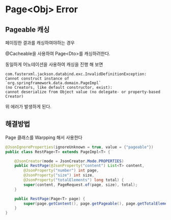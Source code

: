 # Page\<Obj> Error

## Pageable 캐싱

페이징한 결과를 캐싱하여야하는 경우&#x20;

@Cacheable을 사용하여 Page\<Dto>를 캐싱하려한다.

동일하게 어노테이션을 사용하여 캐싱을 진행 해 보면

```
com.fasterxml.jackson.databind.exc.InvalidDefinitionException: 
Cannot construct instance of `org.springframework.data.domain.PageImpl` 
(no Creators, like default constructor, exist): 
cannot deserialize from Object value (no delegate- or property-based Creator)
```

위 에러가 발생하게 된다.



## 해결방법

Page 클래스를 Warpping 해서 사용한다

```java
@JsonIgnoreProperties(ignoreUnknown = true, value = {"pageable"})
public class RestPage<T> extends PageImpl<T> {

    @JsonCreator(mode = JsonCreator.Mode.PROPERTIES)
    public RestPage(@JsonProperty("content") List<T> content,
        @JsonProperty("number") int page,
        @JsonProperty("size") int size,
        @JsonProperty("totalElements") long total) {
        super(content, PageRequest.of(page, size), total);
    }

    public RestPage(Page<T> page) {
        super(page.getContent(), page.getPageable(), page.getTotalElements());
    }
}
```
